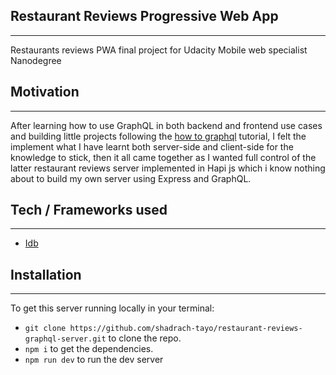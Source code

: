 ## Restaurant Reviews Progressive Web App

---

Restaurants reviews PWA final project for Udacity Mobile web specialist Nanodegree

## Motivation

---

After learning how to use GraphQL in both backend and frontend use cases and building little projects following the [how to graphql](https://www.howtographql.com/) tutorial, I felt the implement what I have learnt both server-side and client-side for the knowledge to stick, then it all came together as I wanted full control of the latter restaurant reviews server implemented in Hapi js which i know nothing about to build my own server using Express and GraphQL.

## Tech / Frameworks used

---

- [Idb](https://github.com/jakearchibald/idb)

## Installation

---

To get this server running locally in your terminal:

- `git clone https://github.com/shadrach-tayo/restaurant-reviews-graphql-server.git` to clone the repo.
- `npm i` to get the dependencies.
- `npm run dev` to run the dev server
